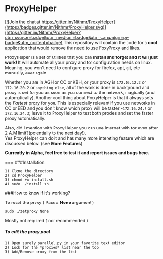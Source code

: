 # ProxyHelper

[![Join the chat at https://gitter.im/Nithmr/ProxyHelper](https://badges.gitter.im/Nithmr/ProxyHelper.svg)](https://gitter.im/Nithmr/ProxyHelper?utm_source=badge&utm_medium=badge&utm_campaign=pr-badge&utm_content=badge)
This repository will contain the code for a **cool** application that would remove the need to use FoxyProxy and likes.

ProxyHelper is a set of utilities that you can **install and forget and it will just work!** It will automate all your proxy and tor configuration needs on linux. Meaning, you won't need to configure proxy for firefox, apt, git, etc manually, ever again.

Whether you are in AGH or CC or KBH, or your proxy is ```172.16.12.2``` or ```172.16.20.2``` or ```anything else```, all of the work is done in background and proxy is set for you as soon as you connect to the network, magically (and automatically).
Another cool thing about ProxyHelper is that it always sets the *Fastest* proxy for you. This is especially relevant if you use networks in CC or EED and you don't know which proxy will be faster -```172.16.24.2``` or ```172.16.24.3```; leave it to ProxyHelper to test both proxies and set the faster proxy automatically.
  
Also, did I mention with ProxyHelper you can use internet with *tor* even after 2 A.M limit?(potentially to the next day!).   
Yes ProxyHelper can do it and has many more intereting feature which are discussed below. (see **More Features**)  
 
**Currently in Alpha, feel free to test it and report issues and bugs here.**  
  
  
  
===
###Installation

```
1) Clone the directory
2) cd ProxyHelper
3) chmod +x install.sh
4) sudo ./install.sh
```
###How to know if it's working?


To reset the proxy ( Pass a **None** argument )
```
sudo ./zetproxy None
```

Mostly not required ( nor recommended )

##### To edit the proxy pool
```
1) Open surely_parallel.py in your favorite text editor
2) Look for the *proxies* list near the top
3) Add/Remove proxy from the list 
```
